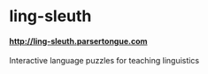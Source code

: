 # ling-sleuth  
#### http://ling-sleuth.parsertongue.com
Interactive language puzzles for teaching linguistics
